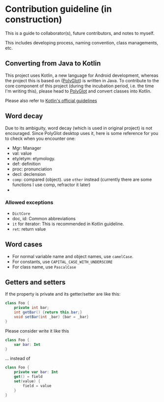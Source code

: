 # Contribution guideline (in construction)

This is a guide to collaborator(s), future contributors, and notes to myself.

This includes developing process, naming convention, class managements, etc.

## Converting from Java to Kotlin

This project uses Kotlin, a new language for Android development, whereas the project this is based
on ([PolyGlot]) is written in Java. To contribute to the core component
of this project (during the incubation period, i.e. the time I'm writing this), please head to
[PolyGlot] and convert classes into Kotlin.

Please also refer to [Kotlin's official guidelines]

## Word decay

Due to its ambiguity, word decay (which is used in original project) is not encouraged.
Since PolyGlot desktop uses it, here is some reference for you to check when you encounter one:

- Mgr: Manager
- val: value
- ety/etym: etymology.
- def: definition
- proc: pronunciation
- decl: declension
- `comp`: compared (object). use `other` instead
(currently there are some functions I use comp, refractor it later)
-

### Allowed exceptions

- `DictCore`
- doc, id: Common abbreviations
- `it` for iterator: This is recommended in Kotlin guideline.
- `ret`: return value

## Word cases

- For normal variable name and object names, use `camelCase`.
- For constants, use `CAPITAL_CASE_WITH_UNDERSCORE`
- For class name, use `PascalCase`

## Getters and setters

If the property is private and its getter/setter are like this:

```java
class Foo {
    private int bar;
    int getBar() {return this.bar;}
    void setBar(int _bar) {bar = _bar}
}
```

Please consider write it like this

```kotlin
class Foo {
    var bar: Int
}
```

... instead of

```kotlin
class Foo {
    private var bar: Int
    get() = field
    set(value) {
        field = value
    }
}
```

[PolyGlot]: github.com/DraqueT/PolyGlot
[Kotlin's official guidelines]: https://kotlinlang.org/docs/reference/coding-conventions.html